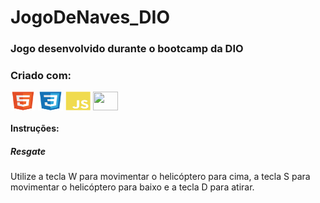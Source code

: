 # JogoDeNaves_DIO
### Jogo desenvolvido durante o bootcamp da DIO

### Criado com:
<img align="center" alt="Rafa-HTML" height="30" width="40" src="https://raw.githubusercontent.com/devicons/devicon/master/icons/html5/html5-original.svg">
<img align="center" alt="Rafa-CSS" height="30" width="40" src="https://raw.githubusercontent.com/devicons/devicon/master/icons/css3/css3-original.svg">
<img align="center" alt="Rafa-Js" height="30" width="40" src="https://raw.githubusercontent.com/devicons/devicon/master/icons/javascript/javascript-plain.svg">
<img align="center" height="30" width="40"src= "https://cdn.jsdelivr.net/gh/devicons/devicon/icons/jquery/jquery-original.svg" />



#### Instruções:

##### Resgate
Utilize a tecla W para movimentar o helicóptero para cima, a tecla S para movimentar o helicóptero para baixo e a tecla D para atirar.


